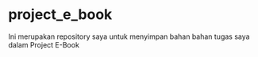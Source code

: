 # project_e_book
Ini merupakan repository saya untuk menyimpan bahan bahan tugas saya dalam Project E-Book
